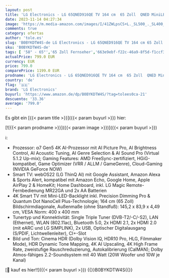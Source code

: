 ```yaml
---
layout: post
title: 'LG Electronics - LG 65QNED916QE TV 164 cm  65 Zoll  QNED MiniLED Fernseher  4K  Cinema HDR  120 Hz  Smart TV  [Modelljahr 2022]'
date: 2023-11-14 04:27:34
image: 'https://m.media-amazon.com/images/I/41ZWLpsCS+L._SL500_._SL400_.jpg'
comments: true
category: ofertas
author: 'tole.es'
slug: 'B0BYKDTW4S-de LG Electronics - LG 65QNED916QE TV 164 cm 65 Zoll QNED...'
sku: 'B0BYKDTW4S-de'
tags: [ '58" - 65"','65 Zoll Fernseher','663e9ebf-f22c-46a9-8f5d-f1ccf3d521b8_0','663e9ebf-f22c-46a9-8f5d-f1ccf3d521b8_201','663e9ebf-f22c-46a9-8f5d-f1ccf3d521b8_2101','663e9ebf-f22c-46a9-8f5d-f1ccf3d521b8_4901','663e9ebf-f22c-46a9-8f5d-f1ccf3d521b8_5701','663e9ebf-f22c-46a9-8f5d-f1ccf3d521b8_784902','663e9ebf-f22c-46a9-8f5d-f1ccf3d521b8_801','663e9ebf-f22c-46a9-8f5d-f1ccf3d521b8_8501','663e9ebf-f22c-46a9-8f5d-f1ccf3d521b8_9101','Arborist Merchandising Root','Der Sparfuchs','Elektronik & Foto','Fernseher','Fernseher & Heimkino','Fernseher LG','Fernseher ab 65 Zoll','HBS','Heavy and Bulky','QLED and OLED','Self Service','Special Features Stores','lg electronics','🇩🇪', ]
actualPrice: 799.0 EUR
currency: EUR
price: 799.0
comparePrice: 1199.0 EUR
prodname: 'LG Electronics - LG 65QNED916QE TV 164 cm  65 Zoll  QNED MiniLED Fernseher  4K  Cinema HDR  120 Hz  Smart TV  [Modelljahr 2022]'
country: 'de'
flag: '🇩🇪'
brand: 'LG Electronics'
buyurl: 'https://www.amazon.de/dp/B0BYKDTW4S/?tag=tolees0ca-21'
descuento: '33.36'
average: '799.0'
---
```


Es gibt ein [{{< param title >}}]({{< param buyurl >}}) hier:

[![{{< param prodname >}}]({{< param image >}})]({{< param buyurl >}})

ℹ️:

- Prozessor: α7 Gen5 4K AI-Prozessor mit AI Picture Pro, AI Brightness Control, AI Acoustic Tuning, AI Genre Selection & AI Sound Pro (Virtual 5.1.2 Up-mix); Gaming Features: AMD FreeSync-zertifiziert, HGiG-kompatibel, Game Optimizer (VRR / ALLM / GameGenre), Cloud-Gaming (NVIDIA GeForce NOW)
- Smart TV: webOS22 (LG ThinQ AI) mit Google Assistant, Amazon Alexa & Sports Alert, kompatibel mit Amazon Echo, Google Home, Apple AirPlay 2 & HomeKit; Home Dashboard, inkl. LG Magic Remote-Fernbedienung MR22GA und 2x AA Batterien
- 4K Smart TV mit Mini-LED-Backlight inkl. Precision Dimming Pro & Quantum Dot NanoCell Plus-Technologie; 164 cm (65 Zoll) Bildschirmdiagonale, Außenmaße (ohne Standfuß): 145,2 x 83,9 x 4,49 cm, VESA Norm: 400 x 400 mm
- Tunertyp und Konnektivität: Single Triple Tuner (DVB-T2/-C/-S2), LAN (Ethernet), WLAN (802.11ac), Bluetooth 5.0, 2x HDMI 2.1, 2x HDMI 2.0 (mit eARC und LG SIMPLINK), 2x USB, Optischer Digitalausgang (S/PDIF, Lichtwellenleiter), CI+-Slot
- Bild und Ton: Cinema HDR (Dolby Vision IQ, HDR10 Pro, HLG, Filmmaker Mode), HDR Dynamic Tone Mapping, 4K AI Upscaling, 4K High Frame Rate, zweistufige Rauschreduzierung, Autokalibrierung (CalMAN); Dolby Atmos-fähiges 2.2-Soundsystem mit 40 Watt (20W Woofer und 10W je Kanal)

[🛒 kauf es hier!!]({{< param buyurl >}})
{{<world>}}B0BYKDTW4S{{</world>}}
